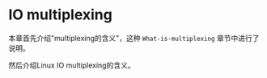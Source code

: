 # IO multiplexing

本章首先介绍"multiplexing的含义"，这种 `What-is-multiplexing` 章节中进行了说明。

然后介绍Linux IO multiplexing的含义。
